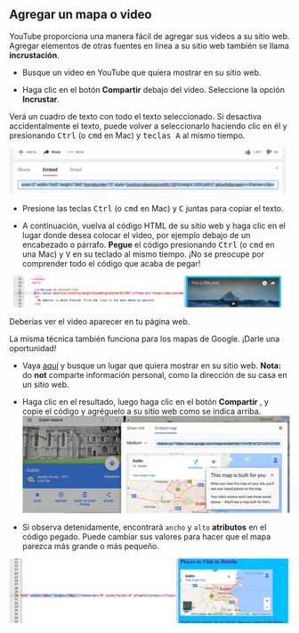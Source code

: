 ## Agregar un mapa o video

YouTube proporciona una manera fácil de agregar sus videos a su sitio web. Agregar elementos de otras fuentes en línea a su sitio web también se llama **incrustación**.

- Busque un video en YouTube que quiera mostrar en su sitio web.

- Haga clic en el botón **Compartir** debajo del video. Seleccione la opción **Incrustar**.

Verá un cuadro de texto con todo el texto seleccionado. Si desactiva accidentalmente el texto, puede volver a seleccionarlo haciendo clic en él y presionando <kbd>Ctrl</kbd> (o <kbd>cmd</kbd> en Mac) y <kbd>teclas A</kbd> al mismo tiempo.

![Opción de inserción de YouTube con código seleccionado](images/EmbedYouTube.png)

- Presione las teclas <kbd>Ctrl</kbd> (o <kbd>cmd</kbd> en Mac) y <kbd>C</kbd> juntas para copiar el texto.

- A continuación, vuelva al código HTML de su sitio web y haga clic en el lugar donde desea colocar el video, por ejemplo debajo de un encabezado o párrafo. **Pegue** el código presionando <kbd>Ctrl</kbd> (o <kbd>cmd</kbd> en una Mac) y <kbd>V</kbd> en su teclado al mismo tiempo. ¡No se preocupe por comprender todo el código que acaba de pegar!

![Ejemplo del código de incrustación pegado en una página HTML](images/EmbedYouTube2.png)

Deberías ver el video aparecer en tu página web.

La misma técnica también funciona para los mapas de Google. ¡Darle una oportunidad!

- Vaya [aquí](http://dojo.soy/google-maps) y busque un lugar que quiera mostrar en su sitio web. **Nota:** do **not** comparte información personal, como la dirección de su casa en un sitio web.

- Haga clic en el resultado, luego haga clic en el botón **Compartir** , y copie el código y agréguelo a su sitio web como se indica arriba. ![Incrustar la opción seleccionada en Google Maps](images/EmbedGoogleMap.png)

- Si observa detenidamente, encontrará `ancho` y `alto` **atributos** en el código pegado. Puede cambiar sus valores para hacer que el mapa parezca más grande o más pequeño.

![Ejemplo de Google Map incrustado con atributos de ancho y alto seleccionados](images/EmbeddedGoogleMapCode.png)